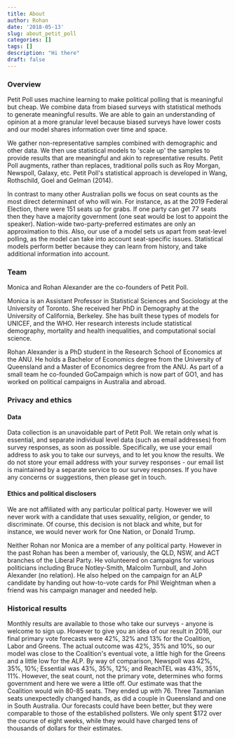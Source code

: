 ```yaml
---
title: About
author: Rohan
date: '2018-05-13'
slug: about_petit_poll
categories: []
tags: []
description: "Hi there"
draft: false
---
```



### Overview
Petit Poll uses machine learning to make political polling that is meaningful but cheap. We combine data from biased surveys with statistical methods to generate meaningful results. We are able to gain an understanding of opinion at a more granular level because biased surveys have lower costs and our model shares information over time and space.

We gather non-representative samples combined with demographic and other data. We then use statistical models to 'scale up' the samples to provide results that are meaningful and akin to representative results. Petit Poll augments, rather than replaces, traditional polls such as Roy Morgan, Newspoll, Galaxy, etc. Petit Poll's statistical approach is developed in Wang, Rothschild, Goel and Gelman (2014). 

In contrast to many other Australian polls we focus on seat counts as the most direct determinant of who will win. For instance, as at the 2019 Federal Election, there were 151 seats up for grabs. If one party can get 77 seats then they have a majority government (one seat would be lost to appoint the speaker). Nation-wide two-party-preferred estimates are only an approximation to this. Also, our use of a model sets us apart from seat-level polling, as the model can take into account seat-specific issues. Statistical models perform better because they can learn from history, and take additional information into account.

### Team

Monica and Rohan Alexander are the co-founders of Petit Poll. 

Monica is an Assistant Professor in Statistical Sciences and Sociology at the University of Toronto. She received her PhD in Demography at the University of California, Berkeley. She has built these types of models for UNICEF, and the WHO. Her research interests include statistical demography, mortality and health inequalities, and computational social science. 

Rohan Alexander is a PhD student in the Research School of Economics at the ANU. He holds a Bachelor of Economics degree from the University of Queensland and a Master of Economics degree from the ANU. As part of a small team he co-founded GoCampaign which is now part of GO1, and has worked on political campaigns in Australia and abroad.


### Privacy and ethics

#### Data

Data collection is an unavoidable part of Petit Poll. We retain only what is essential, and separate individual level data (such as email addresses) from survey responses, as soon as possible. Specifically, we use your email address to ask you to take our surveys, and to let you know the results. We do not store your email address with your survey responses - our email list is maintained by a separate service to our survey responses. If you have any concerns or suggestions, then please get in touch.


#### Ethics and political disclosers

We are not affiliated with any particular political party. However we will never work with a candidate that uses sexuality, religion, or gender, to discriminate. Of course, this decision is not black and white, but for instance, we would never work for One Nation, or Donald Trump.

Neither Rohan nor Monica are a member of any political party. However in the past Rohan has been a member of, variously, the QLD, NSW, and ACT branches of the Liberal Party. He volunteered on campaigns for various politicians including Bruce Notley-Smith, Malcolm Turnbull, and John Alexander (no relation). He also helped on the campaign for an ALP candidate by handing out how-to-vote cards for Phil Weightman when a friend was his campaign manager and needed help.



### Historical results

Monthly results are available to those who take our surveys - anyone is welcome to sign up. However to give you an idea of our result in 2016, our final primary vote forecasts were 42%, 32% and 13% for the Coalition, Labor and Greens. The actual outcome was 42%, 35% and 10%, so our model was close to the Coalition's eventual vote, a little high for the Greens and a little low for the ALP. By way of comparison, Newspoll was 42%, 35%, 10%; Essential was 43%, 35%, 12%; and ReachTEL was 43%, 35%, 11%. However, the seat count, not the primary vote, determines who forms government and here we were a little off. Our estimate was that the Coalition would win 80-85 seats. They ended up with 76. Three Tasmanian seats unexpectedly changed hands, as did a couple in Queensland and one in South Australia. Our forecasts could have been better, but they were comparable to those of the established pollsters. We only spent $172 over the course of eight weeks, while they would have charged tens of thousands of dollars for their estimates.



<!---
### Logo
Our logo is based on Euclid's 'Elements of Geometry', as coloured by Oliver Byrne in 1847 and republished by Taschen in 2013. The angles of the blue and red inner parallelograms are related to each other. If you understand how they relate then you can use all of that to make claims understand the larger, outer, parallelogram. It's analogous to what we do with Petit Poll -- using information we collect on a small sample and the knowledge of how it should scale up, to understand the bigger picture.
-->